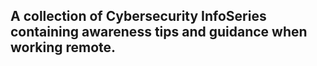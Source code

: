 ## A collection of Cybersecurity InfoSeries containing awareness tips and guidance when working remote.

